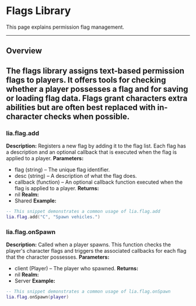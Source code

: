 # Flags Library

This page explains permission flag management.

---

## Overview

The flags library assigns text-based permission flags to players. It offers tools for checking whether a player possesses a flag and for saving or loading flag data. Flags grant characters extra abilities but are often best replaced with in-character checks when possible.
---

### lia.flag.add

    
**Description:**
Registers a new flag by adding it to the flag list.
Each flag has a description and an optional callback that is executed when the flag is applied to a player.
**Parameters:**
* flag (string) – The unique flag identifier.
* desc (string) – A description of what the flag does.
* callback (function) – An optional callback function executed when the flag is applied to a player.
**Returns:**
* nil
**Realm:**
* Shared
**Example:**
```lua
-- This snippet demonstrates a common usage of lia.flag.add
lia.flag.add("C", "Spawn vehicles.")
```

### lia.flag.onSpawn

    
**Description:**
Called when a player spawns. This function checks the player's character flags and triggers
the associated callbacks for each flag that the character possesses.
**Parameters:**
* client (Player) – The player who spawned.
**Returns:**
* nil
**Realm:**
* Server
**Example:**
```lua
-- This snippet demonstrates a common usage of lia.flag.onSpawn
lia.flag.onSpawn(player)
```
